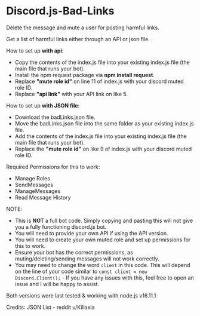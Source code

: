 # Discord.js-Bad-Links
Delete the message and mute a user for posting harmful links.

Get a list of harmful links either through an API or json file.

How to set up **with api**:
- Copy the contents of the index.js file into your existing index.js file (the main file that runs your bot).
- Install the npm request package via **npm install request**.
- Replace **"mute role id"** on line 11 of index.js with your discord muted role ID.
- Replace **"api link"** with your API link on like 5.

How to set up **with JSON file**:
- Download the badLinks.json file.
- Move the badLinks.json file into the same folder as your existing index.js file.
- Add the contents of the index.js file into your existing index.js file (the main file that runs your bot).
- Replace the **"mute role id"** on like 9 of index.js with your discord muted role ID.
      
Required Permissions for this to work:
- Manage Roles
- SendMessages 
- ManageMessages
- Read Message History

NOTE:
- This is **NOT** a full bot code. Simply copying and pasting this will not give you a fully functioning discord.js bot.
- You will need to provide your own API if using the API version.
- You will need to create your own muted role and set up permissions for this to work.
- Ensure your bot has the correct permissions, as muting/deleting/sending messages will not work correctly.
- You may need to change the word `client` in this code. This will depend on the line of your code similar to `const client = new Discord.Client();` - If you have any issues with this, feel free to open an issue and I will be happy to assist.


Both versions were last tested & working with node.js v16.11.1


Credits:
JSON List - reddit u/Killaxia
